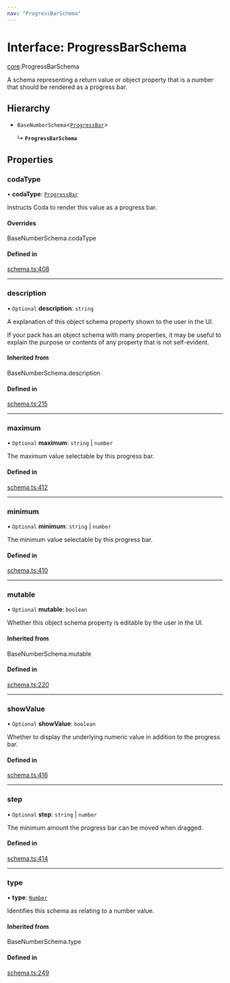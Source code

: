 ```yaml
---
nav: "ProgressBarSchema"
---
```

# Interface: ProgressBarSchema

[core](../modules/core.md).ProgressBarSchema

A schema representing a return value or object property that is a number that should
be rendered as a progress bar.

## Hierarchy

- `BaseNumberSchema`<[`ProgressBar`](../enums/core.ValueHintType.md#progressbar)\>

  ↳ **`ProgressBarSchema`**

## Properties

### codaType

• **codaType**: [`ProgressBar`](../enums/core.ValueHintType.md#progressbar)

Instructs Coda to render this value as a progress bar.

#### Overrides

BaseNumberSchema.codaType

#### Defined in

[schema.ts:408](https://github.com/coda/packs-sdk/blob/main/schema.ts#L408)

___

### description

• `Optional` **description**: `string`

A explanation of this object schema property shown to the user in the UI.

If your pack has an object schema with many properties, it may be useful to
explain the purpose or contents of any property that is not self-evident.

#### Inherited from

BaseNumberSchema.description

#### Defined in

[schema.ts:215](https://github.com/coda/packs-sdk/blob/main/schema.ts#L215)

___

### maximum

• `Optional` **maximum**: `string` \| `number`

The maximum value selectable by this progress bar.

#### Defined in

[schema.ts:412](https://github.com/coda/packs-sdk/blob/main/schema.ts#L412)

___

### minimum

• `Optional` **minimum**: `string` \| `number`

The minimum value selectable by this progress bar.

#### Defined in

[schema.ts:410](https://github.com/coda/packs-sdk/blob/main/schema.ts#L410)

___

### mutable

• `Optional` **mutable**: `boolean`

Whether this object schema property is editable by the user in the UI.

#### Inherited from

BaseNumberSchema.mutable

#### Defined in

[schema.ts:220](https://github.com/coda/packs-sdk/blob/main/schema.ts#L220)

___

### showValue

• `Optional` **showValue**: `boolean`

Whether to display the underlying numeric value in addition to the progress bar.

#### Defined in

[schema.ts:416](https://github.com/coda/packs-sdk/blob/main/schema.ts#L416)

___

### step

• `Optional` **step**: `string` \| `number`

The minimum amount the progress bar can be moved when dragged.

#### Defined in

[schema.ts:414](https://github.com/coda/packs-sdk/blob/main/schema.ts#L414)

___

### type

• **type**: [`Number`](../enums/core.ValueType.md#number)

Identifies this schema as relating to a number value.

#### Inherited from

BaseNumberSchema.type

#### Defined in

[schema.ts:249](https://github.com/coda/packs-sdk/blob/main/schema.ts#L249)
